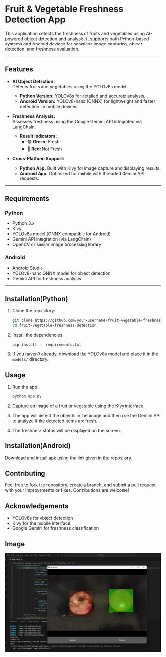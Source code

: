 # Fruit & Vegetable Freshness Detection App

This application detects the freshness of fruits and vegetables using AI-powered object detection and analysis. It supports both Python-based systems and Android devices for seamless image capturing, object detection, and freshness evaluation.

---

## Features

- **AI Object Detection:**  
  Detects fruits and vegetables using the YOLOv8s model.  
  - **Python Version:** YOLOv8s for detailed and accurate analysis.  
  - **Android Version:** YOLOv8-nano (ONNX) for lightweight and faster detection on mobile devices.  

- **Freshness Analysis:**  
  Assesses freshness using the Google Gemini API integrated via LangChain.  
  - **Result Indicators:**  
    - 🟢 **Green:** Fresh  
    - 🔴 **Red:** Not Fresh  

- **Cross-Platform Support:**  
  - **Python App:** Built with Kivy for image capture and displaying results.  
  - **Android App:** Optimized for mobile with threaded Gemini API requests.

---

## Requirements

### Python
- Python 3.x  
- Kivy  
- YOLOv8s model (ONNX compatible for Android)  
- Gemini API integration (via LangChain)  
- OpenCV or similar image processing library  

### Android
- Android Studio  
- YOLOv8-nano ONNX model for object detection  
- Gemini API for freshness analysis  

---

## Installation(Python)

1. Clone the repository:
    ```bash
    git clone https://github.com/your-username/fruit-vegetable-freshness-detection.git
    cd fruit-vegetable-freshness-detection
    ```

2. Install the dependencies:
    ```bash
    pip install -r requirements.txt
    ```

3. If you haven't already, download the YOLOv8s model and place it in the `models/` directory.

## Usage

1. Run the app:
    ```bash
    python app.py
    ```

2. Capture an image of a fruit or vegetable using the Kivy interface.

3. The app will detect the objects in the image and then use the Gemini API to analyze if the detected items are fresh.

4. The freshness status will be displayed on the screen.

## Installation(Android)
Download and install apk using the link given in the repository. 

## Contributing

Feel free to fork the repository, create a branch, and submit a pull request with your improvements or fixes. Contributions are welcome!

## Acknowledgements
- YOLOv8s for object detection
- Kivy for the mobile interface
- Google Gemini for freshness classification

## Image

![App Screenshot](python-kivy/test1.jpg)
